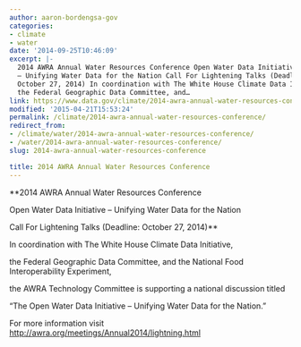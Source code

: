 ```yaml
---
author: aaron-bordengsa-gov
categories:
- climate
- water
date: '2014-09-25T10:46:09'
excerpt: |-
  2014 AWRA Annual Water Resources Conference Open Water Data Initiative
  – Unifying Water Data for the Nation Call For Lightening Talks (Deadline:
  October 27, 2014) In coordination with The White House Climate Data Initiative,
  the Federal Geographic Data Committee, and…
link: https://www.data.gov/climate/2014-awra-annual-water-resources-conference/
modified: '2015-04-21T15:53:24'
permalink: /climate/2014-awra-annual-water-resources-conference/
redirect_from:
- /climate/water/2014-awra-annual-water-resources-conference/
- /water/2014-awra-annual-water-resources-conference/
slug: 2014-awra-annual-water-resources-conference

title: 2014 AWRA Annual Water Resources Conference
---
```


**2014 AWRA Annual Water Resources Conference

Open Water Data Initiative – Unifying Water Data for the Nation

Call For Lightening Talks (Deadline: October 27, 2014)**

In coordination with The White House Climate Data Initiative,

the Federal Geographic Data Committee, and the National Food Interoperability Experiment,

the AWRA Technology Committee is supporting a national discussion titled

“The Open Water Data Initiative – Unifying Water Data for the Nation.”

For more information visit <http://awra.org/meetings/Annual2014/lightning.html>

